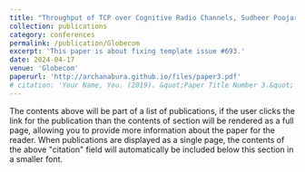 ```yaml
---
title: "Throughput of TCP over Cognitive Radio Channels, Sudheer Poojary, Akash Agrawal, Bhoomika Gupta, Archana Bura, Vinod Sharma"
collection: publications
category: conferences
permalink: /publication/Globecom
excerpt: 'This paper is about fixing template issue #693.'
date: 2024-04-17
venue: 'Globecom'
paperurl: 'http://archanabura.github.io/files/paper3.pdf'
# citation: 'Your Name, You. (2019). &quot;Paper Title Number 3.&quot; <i>GitHub Journal of Bugs</i>. 1(3).'
---
```


The contents above will be part of a list of publications, if the user clicks the link for the publication than the contents of section will be rendered as a full page, allowing you to provide more information about the paper for the reader. When publications are displayed as a single page, the contents of the above "citation" field will automatically be included below this section in a smaller font.
